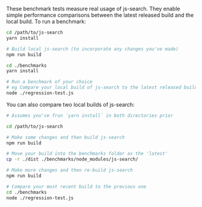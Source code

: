 These benchmark tests measure real usage of js-search.
They enable simple performance comparisons between the latest released build and the local build.
To run a benchmark:

```bash
cd /path/to/js-search
yarn install

# Build local js-search (to incorporate any changes you've made)
npm run build

cd ./benchmarks
yarn install

# Run a benchmark of your choice
# eg Compare your local build of js-search to the latest released build
node ./regression-test.js
```

You can also compare two local builds of js-search:

```bash
# Assumes you've frun `yarn install` in both directories prior

cd /path/to/js-search

# Make some changes and then build js-search
npm run build

# Move your build into the benchmarks folder as the 'latest'
cp -r ./dist ./benchmarks/node_modules/js-search/

# Make more changes and then re-build js-search
npm run build

# Compare your most recent build to the previous one
cd ./benchmarks
node ./regression-test.js
```